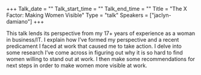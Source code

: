 +++
Talk_date = ""
Talk_start_time = ""
Talk_end_time = ""
Title = "The X Factor: Making Women Visible"
Type = "talk"
Speakers = ["jaclyn-damiano"]
+++

This talk lends its perspective from my 17+ years of experience as a woman in business/IT. I explain how I’ve formed my perspective and a recent predicament I faced at work that caused me to take action. I delve into some research I’ve come across in figuring out why it is so hard to find women willing to stand out at work. I then make some recommendations for next steps in order to make women more visible at work.
